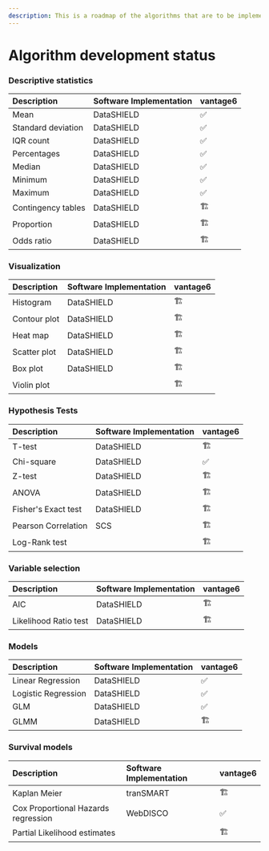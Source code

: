 ```yaml
---
description: This is a roadmap of the algorithms that are to be implemented in vantage6
---
```


# Algorithm development status

### 

### Descriptive statistics 

| Description | Software Implementation  | vantage6 |
| :--- | :--- | :--- |
| Mean | DataSHIELD | ✅  |
| Standard deviation | DataSHIELD | ✅ |
| IQR count | DataSHIELD | ✅ |
| Percentages | DataSHIELD | ✅ |
| Median | DataSHIELD | ✅ |
| Minimum | DataSHIELD | ✅ |
| Maximum | DataSHIELD | ✅ |
| Contingency tables | DataSHIELD | 🏗  |
| Proportion | DataSHIELD | 🏗 |
| Odds ratio | DataSHIELD | 🏗 |

### Visualization 

| Description | Software Implementation  | vantage6 |
| :--- | :--- | :--- |
| Histogram | DataSHIELD | 🏗  |
| Contour plot | DataSHIELD | 🏗  |
| Heat map | DataSHIELD | 🏗  |
| Scatter plot | DataSHIELD | 🏗  |
| Box plot | DataSHIELD | 🏗  |
| Violin plot |  | 🏗  |

### Hypothesis Tests 

| Description | Software Implementation  | vantage6 |
| :--- | :--- | :--- |
| T-test | DataSHIELD | 🏗  |
| Chi-square  | DataSHIELD | ✅ |
| Z-test | DataSHIELD | 🏗  |
| ANOVA | DataSHIELD | 🏗  |
| Fisher's Exact test | DataSHIELD | 🏗  |
| Pearson Correlation | SCS | 🏗  |
| Log-Rank test |  | 🏗  |

### Variable selection

| Description | Software Implementation  | vantage6 |
| :--- | :--- | :--- |
| AIC | DataSHIELD | 🏗 |
| Likelihood Ratio test | DataSHIELD | 🏗 |

### Models

| Description | Software Implementation  | vantage6 |
| :--- | :--- | :--- |
| Linear Regression | DataSHIELD | ✅ |
| Logistic Regression | DataSHIELD | ✅ |
| GLM | DataSHIELD | ✅ |
| GLMM | DataSHIELD | 🏗 |

### Survival models

| Description | Software Implementation  | vantage6 |
| :--- | :--- | :--- |
| Kaplan Meier | tranSMART | 🏗 |
| Cox Proportional Hazards regression | WebDISCO | ✅ |
| Partial Likelihood estimates  |  | 🏗 |

